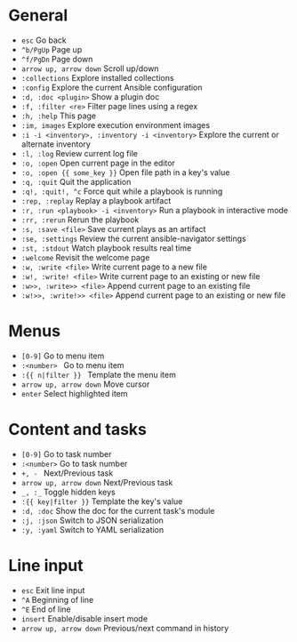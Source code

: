 # General

- `esc`                                           Go back
- `^b/PgUp`                                       Page up
- `^f/PgDn`                                       Page down
- `arrow up, arrow down`                          Scroll up/down
- `:collections`                                  Explore installed collections
- `:config`                                       Explore the current Ansible configuration
- `:d, :doc <plugin>`                             Show a plugin doc
- `:f, :filter <re>`                              Filter page lines using a regex
- `:h, :help`                                     This page
- `:im, images`                                   Explore execution environment images
- `:i -i <inventory>, :inventory -i <inventory>`  Explore the current or alternate inventory
- `:l, :log`                                      Review current log file
- `:o, :open`                                     Open current page in the editor
- `:o, :open {{ some_key }}`                      Open file path in a key's value
- `:q, :quit`                                     Quit the application
- `:q!, :quit!, ^c`                               Force quit while a playbook is running
- `:rep, :replay`                                 Replay a playbook artifact
- `:r, :run <playbook> -i <inventory>`            Run a playbook in interactive mode
- `:rr, :rerun`                                   Rerun the playbook
- `:s, :save <file>`                              Save current plays as an artifact
- `:se, :settings`                                Review the current ansible-navigator settings
- `:st, :stdout`                                  Watch playbook results real time
- `:welcome`                                      Revisit the welcome page
- `:w, :write <file>`                             Write current page to a new file
- `:w!, :write! <file>`                           Write current page to an existing or new file
- `:w>>, :write>> <file>`                         Append current page to an existing file
- `:w!>>, :write!>> <file>`                       Append current page to an existing or new file

# Menus

- `[0-9]`                                         Go to menu item
- `:<number> `                                    Go to menu item
- `:{{ n|filter }} `                              Template the menu item
- `arrow up, arrow down`                          Move cursor
- `enter`                                         Select highlighted item

# Content and tasks

- `[0-9]`                                         Go to task number
- `:<number>`                                     Go to task number
- `+, - `                                         Next/Previous task
- `arrow up, arrow down`                          Next/Previous task
- `_, :_`                                         Toggle hidden keys
- `:{{ key|filter }}`                             Template the key's value
- `:d, :doc`                                      Show the doc for the current task's module
- `:j, :json`                                     Switch to JSON serialization
- `:y, :yaml`                                     Switch to YAML serialization

# Line input

- `esc`                                           Exit line input
- `^A`                                            Beginning of line
- `^E`                                            End of line
- `insert`                                        Enable/disable insert mode
- `arrow up, arrow down`                          Previous/next command in history
